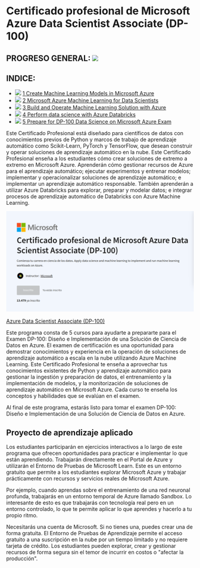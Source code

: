 # Certificado profesional de Microsoft Azure Data Scientist Associate (DP-100)

## PROGRESO GENERAL: ![](https://geps.dev/progress/60)

## INDICE:

- ![](https://geps.dev/progress/100) [1 Create Machine Learning Models in Microsoft Azure](1%20Create%20Machine%20Learning%20Models%20in%20Microsoft%20Azure)
- ![](https://geps.dev/progress/100) [2 Microsoft Azure Machine Learning for Data Scientists](2%20Microsoft%20Azure%20Machine%20Learning%20for%20Data%20Scientists)
- ![](https://geps.dev/progress/100) [3 Build and Operate Machine Learning Solution with Azure](3%20Build%20and%20Operate%20Machine%20Learning%20Solution%20with%20Azure)
- ![](https://geps.dev/progress/0) [4 Perform data science with Azure Databricks](4%20Perform%20data%20science%20with%20Azure%20Databricks)
- ![](https://geps.dev/progress/0) [5 Prepare for DP-100 Data Science on Microsoft Azure Exam](5%20Prepare%20for%20DP-100%20Data%20Science%20on%20Microsoft%20Azure%20Exam)


Este Certificado Profesional está diseñado para científicos de datos con conocimientos previos de Python y marcos de trabajo de aprendizaje automático como Scikit-Learn, PyTorch y TensorFlow, que desean construir y operar soluciones de aprendizaje automático en la nube. Este Certificado Profesional enseña a los estudiantes cómo crear soluciones de extremo a extremo en Microsoft Azure. Aprenderán cómo gestionar recursos de Azure para el aprendizaje automático; ejecutar experimentos y entrenar modelos; implementar y operacionalizar soluciones de aprendizaje automático; e implementar un aprendizaje automático responsable. También aprenderán a utilizar Azure Databricks para explorar, preparar y modelar datos; e integrar procesos de aprendizaje automático de Databricks con Azure Machine Learning.

![cover.png](cover.png)

[Azure Data Scientist Associate (DP-100)](https://www.coursera.org/professional-certificates/azure-data-scientist)

Este programa consta de 5 cursos para ayudarte a prepararte para el Examen DP-100: Diseño e Implementación de una Solución de Ciencia de Datos en Azure. El examen de certificación es una oportunidad para demostrar conocimientos y experiencia en la operación de soluciones de aprendizaje automático a escala en la nube utilizando Azure Machine Learning. Este Certificado Profesional te enseña a aprovechar tus conocimientos existentes de Python y aprendizaje automático para gestionar la ingestión y preparación de datos, el entrenamiento y la implementación de modelos, y la monitorización de soluciones de aprendizaje automático en Microsoft Azure. Cada curso te enseña los conceptos y habilidades que se evalúan en el examen.

Al final de este programa, estarás listo para tomar el examen DP-100: Diseño e Implementación de una Solución de Ciencia de Datos en Azure.

## Proyecto de aprendizaje aplicado

Los estudiantes participarán en ejercicios interactivos a lo largo de este programa que ofrecen oportunidades para practicar e implementar lo que están aprendiendo. Trabajarán directamente en el Portal de Azure y utilizarán el Entorno de Pruebas de Microsoft Learn. Este es un entorno gratuito que permite a los estudiantes explorar Microsoft Azure y trabajar prácticamente con recursos y servicios reales de Microsoft Azure.

Por ejemplo, cuando aprendas sobre el entrenamiento de una red neuronal profunda, trabajarás en un entorno temporal de Azure llamado Sandbox. Lo interesante de esto es que trabajarás con tecnología real pero en un entorno controlado, lo que te permite aplicar lo que aprendes y hacerlo a tu propio ritmo.

Necesitarás una cuenta de Microsoft. Si no tienes una, puedes crear una de forma gratuita. El Entorno de Pruebas de Aprendizaje permite el acceso gratuito a una suscripción en la nube por un tiempo limitado y no requiere tarjeta de crédito. Los estudiantes pueden explorar, crear y gestionar recursos de forma segura sin el temor de incurrir en costos o "afectar la producción".

